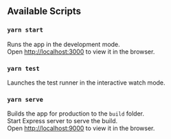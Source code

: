## Available Scripts

### `yarn start`

Runs the app in the development mode.\
Open [http://localhost:3000](http://localhost:3000) to view it in the browser.

### `yarn test`

Launches the test runner in the interactive watch mode.

### `yarn serve`

Builds the app for production to the `build` folder.\
Start Express server to serve the build.\
Open [http://localhost:9000](http://localhost:9000) to view it in the browser.

